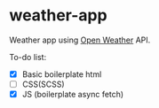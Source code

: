 # weather-app
Weather app using [Open Weather](https://openweathermap.org/) API.

To-do list:
- [x] Basic boilerplate html
- [ ] CSS(SCSS)
- [x] JS (boilerplate async fetch)
